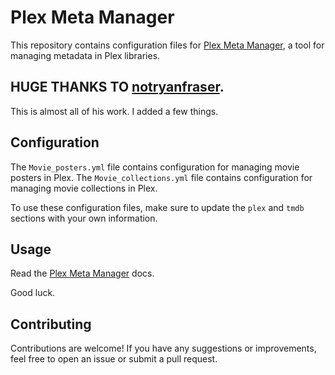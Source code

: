 # Plex Meta Manager

This repository contains configuration files for [Plex Meta Manager](https://github.com/meisnate12/Plex-Meta-Manager), a tool for managing metadata in Plex libraries.

## HUGE THANKS TO [notryanfraser](https://github.com/notryanfraser). 

This is almost all of his work.  I added a few things.

## Configuration

The `Movie_posters.yml` file contains configuration for managing movie posters in Plex. The `Movie_collections.yml` file contains configuration for managing movie collections in Plex.

To use these configuration files, make sure to update the `plex` and `tmdb` sections with your own information.

## Usage

Read the [Plex Meta Manager](https://github.com/meisnate12/Plex-Meta-Manager) docs.

Good luck.

## Contributing

Contributions are welcome! If you have any suggestions or improvements, feel free to open an issue or submit a pull request.
